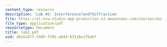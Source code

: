 ```yaml
---
content_type: resource
description: 'Lab #2: Interference?and?diffraction'
file: https://ol-ocw-studio-app-production.s3.amazonaws.com/courses/mas-450-holographic-imaging-spring-2003/d6a5c07ff845f595a044b3116e1fbab7_lab2.pdf
file_type: application/pdf
resourcetype: Document
title: lab2.pdf
uid: d6a5c07f-f845-f595-a044-b3116e1fbab7
---
```

